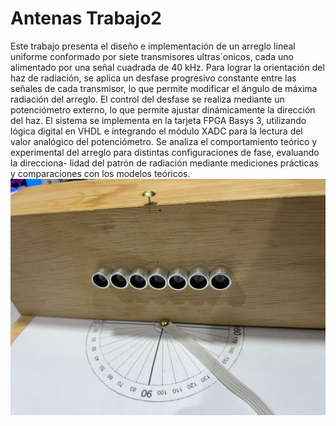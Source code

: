 # Antenas Trabajo2

Este trabajo presenta el diseño e implementación
de un arreglo lineal uniforme conformado por siete transmisores
ultras´onicos, cada uno alimentado por una señal cuadrada de
40 kHz. Para lograr la orientación del haz de radiación, se
aplica un desfase progresivo constante entre las señales de
cada transmisor, lo que permite modificar el ángulo de máxima
radiación del arreglo. El control del desfase se realiza mediante
un potenciómetro externo, lo que permite ajustar dinámicamente
la dirección del haz. El sistema se implementa en la tarjeta FPGA
Basys 3, utilizando lógica digital en VHDL e integrando el módulo
XADC para la lectura del valor analógico del potenciómetro. Se
analiza el comportamiento teórico y experimental del arreglo
para distintas configuraciones de fase, evaluando la direcciona-
lidad del patrón de radiación mediante mediciones prácticas y
comparaciones con los modelos teóricos.
![Array](imagen.jpeg)
